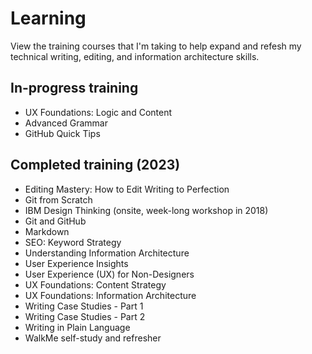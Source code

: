 # Learning

View the training courses that I'm taking to help expand and refesh my technical writing, editing, and information architecture skills. 

## In-progress training

* UX Foundations: Logic and Content
* Advanced Grammar
* GitHub Quick Tips

## Completed training (2023)

* Editing Mastery: How to Edit Writing to Perfection
* Git from Scratch
* IBM Design Thinking (onsite, week-long workshop in 2018)
* Git and GitHub
* Markdown
* SEO: Keyword Strategy
* Understanding Information Architecture
* User Experience Insights
* User Experience (UX) for Non-Designers
* UX Foundations: Content Strategy
* UX Foundations: Information Architecture
* Writing Case Studies - Part 1
* Writing Case Studies - Part 2
* Writing in Plain Language
* WalkMe self-study and refresher